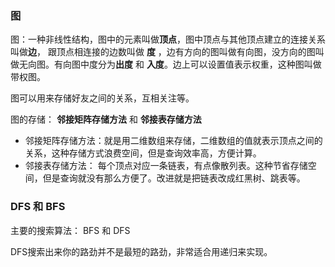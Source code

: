 ### 图

图：一种非线性结构，图中的元素叫做**顶点**，图中顶点与其他顶点建立的连接关系叫做**边**，
跟顶点相连接的边数叫做 **度** ，边有方向的图叫做有向图，没方向的图叫做无向图。有向图中度分为**出度** 和 **入度**。边上可以设置值表示权重，这种图叫做带权图。

图可以用来存储好友之间的关系，互相关注等。

图的存储： **邻接矩阵存储方法** 和 **邻接表存储方法**

- 邻接矩阵存储方法：就是用二维数组来存储，二维数组的值就表示顶点之间的关系，这种存储方式浪费空间，但是查询效率高，方便计算。
- 邻接表存储方法： 每个顶点对应一条链表，有点像散列表。这种节省存储空间，但是查询就没有那么方便了。改进就是把链表改成红黑树、跳表等。

### DFS 和 BFS

主要的搜索算法： BFS 和 DFS

DFS搜索出来你的路劲并不是最短的路劲，非常适合用递归来实现。
